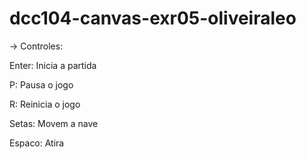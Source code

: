 # dcc104-canvas-exr05-oliveiraleo

-> Controles:

Enter: Inicia a partida

P: Pausa o jogo

R: Reinicia o jogo

Setas: Movem a nave

Espaco: Atira
